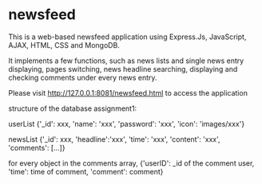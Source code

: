 # newsfeed

This is a web-based newsfeed application using Express.Js, JavaScript, AJAX, HTML, CSS and MongoDB.

It implements a few functions, such as news lists and single news entry displaying, pages switching, news headline searching, displaying and checking comments under every news entry.

Please visit http://127.0.0.1:8081/newsfeed.html to access the application

structure of the database assignment1:

userList
{'_id': xxx, 'name': 'xxx', 'password': 'xxx', 'icon': 'images/xxx'}

newsList
{'_id': xxx, 'headline':'xxx', 'time': 'xxx', 'content': 'xxx', 'comments': [...]}

for every object in the comments array, 
{'userID': _id of the comment user, 'time': time of comment, 'comment': comment}
